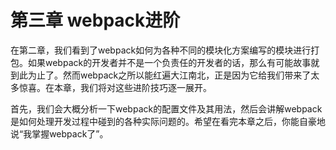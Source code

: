 # 第三章 webpack进阶

在第二章，我们看到了webpack如何为各种不同的模块化方案编写的模块进行打包。如果webpack的开发者并不是一个负责任的开发者的话，那么有可能故事就到此为止了。然而webpack之所以能红遍大江南北，正是因为它给我们带来了太多惊喜。在本章，我们将对这些进阶技巧逐一展开。

首先，我们会大概分析一下webpack的配置文件及其用法，然后会讲解webpack是如何处理开发过程中碰到的各种实际问题的。希望在看完本章之后，你能自豪地说“我掌握webpack了”。